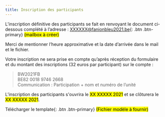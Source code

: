 ```yaml
---
title: Inscription des participants
---
```

L’inscription définitive des participants se fait en renvoyant le document ci-dessous complété à l’adresse :
<a>XXXXXX@fanionbleu2021.be</a>{: .btn .btn-primary} <mark>(mailbox à créer)</mark>

Merci de mentionner l’heure approximative et la date d’arrivée dans le mail et le fichier.

Votre inscription ne sera prise en compte qu’après réception du formulaire et du montant des inscriptions
(32 euros par participant) sur le compte :

> BW2021FB  
> BE82 0018 9746 2668  
> Communication : Participation + nom et numéro de l’unité

L’inscription des participants s'ouvrira le <mark>XX XXXXX 2021</mark> et se clôturera le <mark>XX XXXXX 2021</mark>.

<a>Télécharger le template</a>{: .btn .btn-primary}
<mark>(Fichier modèle à fournir)</mark>
